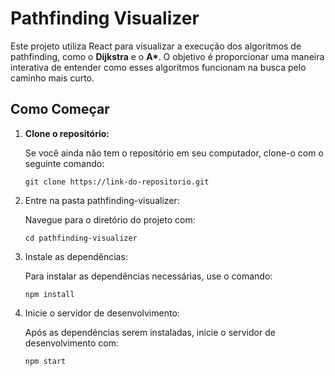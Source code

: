 # Pathfinding Visualizer

Este projeto utiliza React para visualizar a execução dos algoritmos de pathfinding, como o **Dijkstra** e o **A\***. O objetivo é proporcionar uma maneira interativa de entender como esses algoritmos funcionam na busca pelo caminho mais curto.

## Como Começar

1. **Clone o repositório:**

   Se você ainda não tem o repositório em seu computador, clone-o com o seguinte comando:

   ```git clone https://link-do-repositorio.git```
   
2. Entre na pasta pathfinding-visualizer:

	Navegue para o diretório do projeto com:

	```cd pathfinding-visualizer```
	
3. Instale as dependências:

	Para instalar as dependências necessárias, use o comando:
	
	```npm install```
	
4. Inicie o servidor de desenvolvimento:

	Após as dependências serem instaladas, inicie o servidor de desenvolvimento com:
	
	```npm start```
